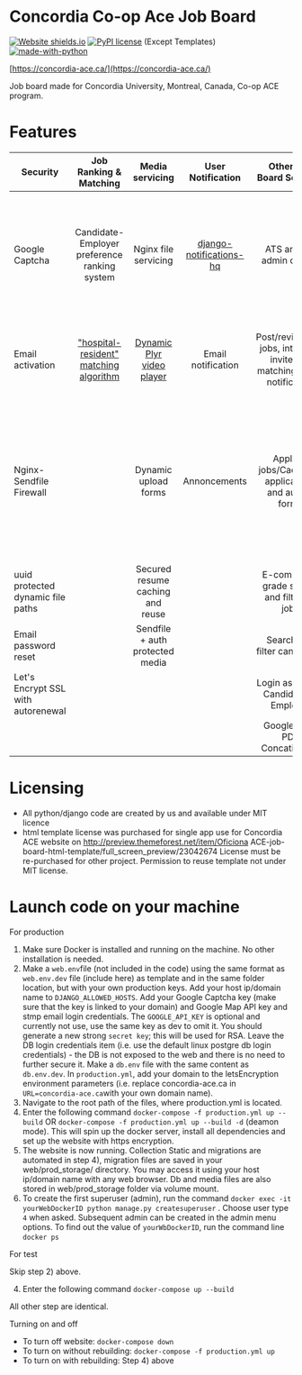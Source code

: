 # Concordia Co-op Ace Job Board
[![Website shields.io](https://img.shields.io/website-up-down-green-red/http/shields.io.svg)](http://aceconcordia.ca)
[![PyPI license](https://img.shields.io/pypi/l/ansicolortags.svg)](https://pypi.python.org/pypi/ansicolortags/) (Except Templates) [![made-with-python](https://img.shields.io/badge/Made%20with-Python-1f425f.svg)](https://www.python.org/)

[https://concordia-ace.ca/](https://concordia-ace.ca/)

Job board made for Concordia University, Montreal, Canada, Co-op ACE program. 
# Features

| Security        | Job Ranking & Matching          | Media servicing  | User Notification  | Other Job Board Services  | Data  | CI/CD  |
| ------------- |:-------------:| :-----:|:-----:| :-----:|-----:|-----:|
| Google Captcha      | Candidate-Employer preference ranking system| Nginx file servicing | [django-notifications-hq](https://pypi.org/project/django-notifications-hq/) | ATS and full admin control | Postgres Db docker service| Prod Ready easy Docker-Compose setup and dedicated test docker-compose setup
| Email activation|  ["hospital-resident" matching algorithm](https://pypi.org/project/matching/)      |   [Dynamic Plyr video player](https://github.com/sampotts/plyr)  | Email notification| Post/review/edit jobs, interview invite, job matching, email notification | Persistent db mount | Persistent Volumes and storage mount, django migrations
| Nginx-Sendfile Firewall |  |   Dynamic upload forms | Annoncements | Apply to jobs/Cache old applications and autofill forms | | Separated test media and test db volumes with 99% coding sharing between prod and test docker-compose setups
| uuid protected dynamic file paths |  |    Secured resume caching and reuse| | E-commerce grade search and filter for jobs
| Email password reset |  | Sendfile + auth protected media| | Search and filter candidates 
| Let's Encrypt SSL with autorenewal | |  | | Login as Admin, Candidate or Employer
| | |  | | Google Map,  PDF Concatination
# Licensing
- All python/django code are created by us and available under MIT licence
- html template license was purchased for single app use for Concordia ACE website on http://preview.themeforest.net/item/Oficiona ACE-job-board-html-template/full_screen_preview/23042674 License must be re-purchased for other project. Permission to reuse template not under MIT license. 

# Launch code on your machine
For production
1) Make sure Docker is installed and running on the machine. No other installation is needed. 
2) Make a `web.env`file (not included in the code) using the same format as `web.env.dev` file (include here) as template and in the same folder location, but with your own production keys. Add your host ip/domain name to `DJANGO_ALLOWED_HOSTS`. Add your Google Captcha key (make sure that the key is linked to your domain) and Google Map API key and stmp email login credentials. The `GOOGLE_API_KEY` is optional and currently not use, use the same key as dev to omit it. You should generate a new strong `secret key`; this will be used for RSA. Leave the DB login credentials item (i.e. use the default linux postgre db login credentials) - the DB is not exposed to the web and there is no need to further secure it. Make a `db.env` file with the same content as `db.env.dev`. In `production.yml`, add your domain to the letsEncryption environment parameters (i.e. replace concordia-ace.ca in `URL=concordia-ace.ca`with your own domain name). 
3) Navigate to the root path of the files, where production.yml is located.
4) Enter the following command `docker-compose -f production.yml up --build` OR `docker-compose -f production.yml up --build -d` (deamon mode). This will spin up the docker server, install all dependencies and set up the website with https encryption.  
5) The website is now running. Collection Static and migrations are automated in step 4), migration files are saved in your web/prod_storage/ directory. You may access it using your host ip/domain name with any web browser. Db and media files are also stored in web/prod_storage folder via volume mount. 
6) To create the first superuser (admin), run the command `docker exec -it yourWebDockerID python manage.py createsuperuser` . Choose user type `4` when asked. Subsequent admin can be created in the admin menu options. To find out the value of `yourWbDockerID`, run the command line `docker ps`

For test

  Skip step 2) above. 

  4) Enter the following command `docker-compose up --build` 

  All other step are identical.

Turning on and off

- To turn off website: `docker-compose down`
- To turn on without rebuilding: `docker-compose -f production.yml up`
- To turn on with rebuilding: Step 4) above
